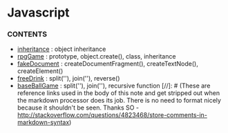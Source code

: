 # Javascript

### CONTENTS
  - [inheritance] : object inheritance
  - [rpgGame] : prototype, object.create(), class, inheritance
  - [fakeDocument] : createDocumentFragment(), createTextNode(), createElement()
  - [freeDrink] : split(''), join(''), reverse()
  - [baseBallGame] : split(''), join(''), recursive function 
[//]: # (These are reference links used in the body of this note and get stripped out when the markdown processor does its job. There is no need to format nicely because it shouldn't be seen. Thanks SO - http://stackoverflow.com/questions/4823468/store-comments-in-markdown-syntax)

  [inheritance]: <https://github.com/yuriyoon1009/javascript/blob/master/inheritance/object_inheritance.js>

  [rpgGame]: <https://github.com/yuriyoon1009/javascript/blob/master/rpgGame/rpgGame.js>

  [fakeDocument]: <https://github.com/yuriyoon1009/javascript/blob/master/fakeDocument/fragment.js>

  [freeDrink]: <https://github.com/yuriyoon1009/javascript/blob/master/freeDrink/freeDrink.js>
  
  [baseBallGame]: <https://github.com/yuriyoon1009/javascript/blob/master/baseBallGame/baseBallGame.js> 
